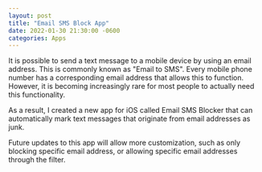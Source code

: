 ```yaml
---
layout: post
title: "Email SMS Block App"
date: 2022-01-30 21:30:00 -0600
categories: Apps
---
```


It is possible to send a text message to a mobile device by using an email address. This
is commonly known as "Email to SMS". Every mobile phone number has a corresponding email
address that allows this to function. However, it is becoming increasingly rare for most
people to actually need this functionality.

As a result, I created a new app for iOS called Email SMS Blocker that can automatically
mark text messages that originate from email addresses as junk.

Future updates to this app will allow more customization, such as only blocking specific
email address, or allowing specific email addresses through the filter.
